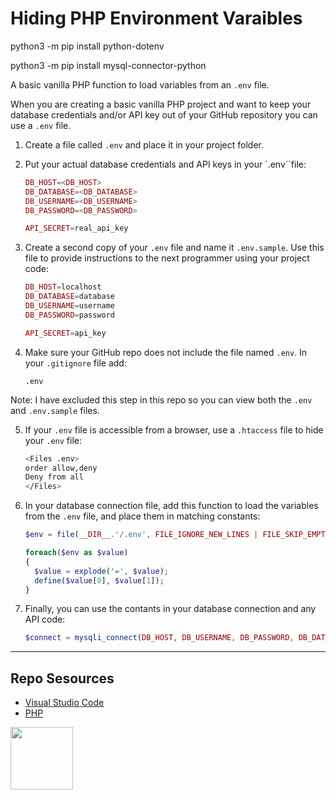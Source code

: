 # Hiding PHP Environment Varaibles



python3 -m pip install python-dotenv

python3 -m pip install mysql-connector-python


A basic vanilla PHP function to load variables from an `.env` file.

When you are creating a basic vanilla PHP project and want to keep your database credentials and/or API key out of your GitHub repository you can use a `.env` file. 

1. Create a file called `.env` and place it in your project folder.

2. Put your actual database credentials and API keys in your `.env``file:
    
    ```php
    DB_HOST=<DB_HOST>
    DB_DATABASE=<DB_DATABASE>
    DB_USERNAME=<DB_USERNAME>
    DB_PASSWORD=<DB_PASSWORD>
    
    API_SECRET=real_api_key
    ```

3. Create a second copy of your `.env` file and name it `.env.sample`. Use this file to provide instructions to the next programmer using your project code:
    
    ```php
    DB_HOST=localhost
    DB_DATABASE=database
    DB_USERNAME=username
    DB_PASSWORD=password
    
    API_SECRET=api_key
    ```

4. Make sure your GitHub repo does not include the file named `.env`. In your `.gitignore` file add:
    
    ```
    .env
    ```

Note: I have excluded this step in this repo so you can view both the `.env` and `.env.sample` files. 

5. If your `.env` file is accessible from a browser, use a `.htaccess` file to hide your `.env` file:
    
    ```sh
    <Files .env>
    order allow,deny
    Deny from all
    </Files>
    ```

6. In your database connection file, add this function to load the variables from the `.env` file, and place them in matching constants:
    
    ```php
    $env = file(__DIR__.'/.env', FILE_IGNORE_NEW_LINES | FILE_SKIP_EMPTY_LINES);
    
    foreach($env as $value)
    {
      $value = explode('=', $value);
      define($value[0], $value[1]);
    }
    ```

7. Finally, you can use the contants in your database connection and any API code:
    
    ```php
    $connect = mysqli_connect(DB_HOST, DB_USERNAME, DB_PASSWORD, DB_DATABASE);
    ```

***

## Repo Sesources

* [Visual Studio Code](https://code.visualstudio.com/) 
* [PHP](https://php.net)

<a href="https://codeadam.ca">
<img src="https://codeadam.ca/images/code-block.png" width="100">
</a>


